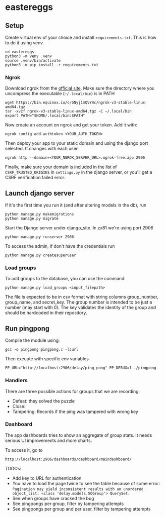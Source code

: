 # eastereggs

## Setup

Create virtual env of your choice and install `requirements.txt`. This is how to do it using venv.

```
cd eastereggs
python3 -m venv .venv
source .venv/bin/activate
python3 -m pip install -r requirements.txt
```

### Ngrok

Download ngrok from the [official site](https://dashboard.ngrok.com/get-started/setup/linux).
Make sure the directory where you uncompress the executable (`~/.local/bin`) is in PATH

```
wget https://bin.equinox.io/c/bNyj1mQVY4c/ngrok-v3-stable-linux-amd64.tgz
tar -xvzf ngrok-v3-stable-linux-amd64.tgz -C ~/.local/bin
export PATH="$HOME/.local/bin:$PATH"
```

Now create an account on ngrok and get your token. Add it with:
```
ngrok config add-authtoken <YOUR_AUTH_TOKEN>
```

Then deploy your app to your static domain and using the django port selected. It changes with each user.

```
ngrok http --domain=<YOUR_NGROK_SERVER_URL>.ngrok-free.app 2906
```

Finally, make sure your domain is included in the list of `CSRF_TRUSTED_ORIGINS` in `settings.py`
in the django server, or you'll get a CSRF verification failed error.


## Launch django server

If it's the first time you run it (and after altering models in the db), run

```
python manage.py makemigrations
python manage.py migrate
```

Start the Django server under django_site. In zx81 we're using port 2906
```
python manage.py runserver 2906
```

To access the admin, if don't have the credentials run
```
python manage.py createsuperuser
```

### Load groups

To add groups to the database, you can use the command

```
python manage.py load_groups <input_filepath>
```

The file is expected to be in csv format with string columns group_number, group_name, and secret_key. The group number is intended to be just a number (may start with 0). The key validates the identity of the group and
should be hardcoded in their repository.


## Run pingpong

Compile the module using:
```
gcc -o pingpong pingpong.c -lcurl
```

Then execute with specific env variables
```
PP_URL="http://localhost:2906/delay/ping_pong" PP_DEBUG=1 ./pingpong
```

### Handlers

There are three possible actions for groups that we are recording:
- Defeat: they solved the puzzle
- Close:
- Tampering: Records if the ping was tampered with wrong key


### Dashboard

The app dashboards tries to show an aggregate of group stats. It needs serious UI improvements and more charts.

To access it, go to

```
http://localhost:2906/dashboards/dashboard/maindashboard/
```

TODOs:
* Add key to URL for authentication
* You have to load the page twice to see the table because of some error: `Pagination may yield inconsistent results with an unordered object_list: <class 'delay.models.SOGroup'> QuerySet.`
* See when groups have cracked the bug
* See pingpongs per group, filter by tampering attempts
* See pingpongs per group and per user, filter by tampering attempts
